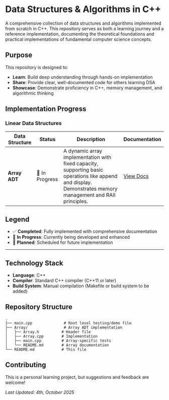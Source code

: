 # Data Structures & Algorithms in C++

A comprehensive collection of data structures and algorithms implemented from scratch in C++. This repository serves as both a learning journey and a reference implementation, documenting the theoretical foundations and practical implementations of fundamental computer science concepts.

## Purpose

This repository is designed to:

- **Learn**: Build deep understanding through hands-on implementation
- **Share**: Provide clear, well-documented code for others learning DSA
- **Showcase**: Demonstrate proficiency in C++, memory management, and algorithmic thinking

## Implementation Progress

### Linear Data Structures

| Data Structure | Status         | Description                                                                                                                                                  | Documentation                |
| -------------- | -------------- | ------------------------------------------------------------------------------------------------------------------------------------------------------------ | ---------------------------- |
| **Array ADT**  | 🚧 In Progress | A dynamic array implementation with fixed capacity, supporting basic operations like append and display. Demonstrates memory management and RAII principles. | [View Docs](Array/README.md) |

## Legend

- ✅ **Completed**: Fully implemented with comprehensive documentation
- 🚧 **In Progress**: Currently being developed and enhanced
- 📝 **Planned**: Scheduled for future implementation

---

## Technology Stack

- **Language**: C++
- **Compiler**: Standard C++ compiler (C++11 or later)
- **Build System**: Manual compilation (Makefile or build system to be added)

## Repository Structure

```
.
├── main.cpp              # Root level testing/demo file
├── Array/                # Array ADT implementation
│   ├── Array.h          # Header file
│   ├── Array.cpp        # Implementation
│   ├── main.cpp         # Array-specific tests
│   └── README.md        # Array documentation
└── README.md            # This file
```

## Contributing

This is a personal learning project, but suggestions and feedback are welcome!

_Last Updated: 4th, October 2025_
